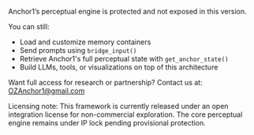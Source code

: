 Anchor1’s perceptual engine is protected and not exposed in this version.

You can still:
- Load and customize memory containers
- Send prompts using `bridge_input()`
- Retrieve Anchor1's full perceptual state with `get_anchor_state()`
- Build LLMs, tools, or visualizations on top of this architecture

Want full access for research or partnership? Contact us at: OZAnchor1@gmail.com

Licensing note:
This framework is currently released under an open integration license for non-commercial exploration. The core perceptual engine remains under IP lock pending provisional protection.
